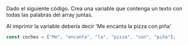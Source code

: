 Dado el siguiente código. Crea una variable que contenga un texto con todas las palabras del array juntas. 

Al imprimir la variable debería decir 'Me encanta la pizza con piña'

```js
const coches = ["Me", "encanta", "la", "pizza", "con", "piña"];
```